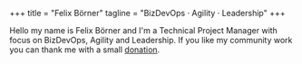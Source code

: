 +++
title = "Felix Börner"
tagline = "BizDevOps · Agility · Leadership"
+++

Hello my name is Felix Börner and I'm a Technical Project Manager with focus on BizDevOps, Agility and Leadership.
If you like my community work you can thank me with a small [donation](https://paypal.me/felixboerner).
